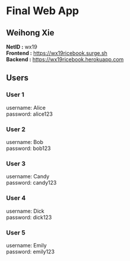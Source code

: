 # Final Web App

## Weihong Xie

**NetID :** wx19  
**Frontend :** https://wx19ricebook.surge.sh  
**Backend :** https://wx19ricebook.herokuapp.com  

## Users

### User 1  
username: Alice  
password: alice123  

### User 2  
username: Bob  
password: bob123  

### User 3  
username: Candy  
password: candy123  

### User 4  
username: Dick  
password: dick123  

### User 5  
username: Emily  
password: emily123  

